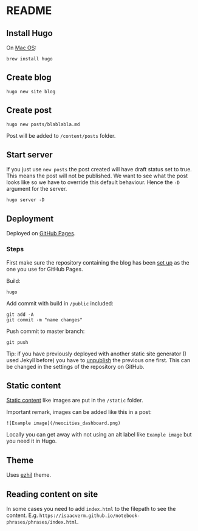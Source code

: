 # README

## Install Hugo

On [Mac OS](https://gohugo.io/getting-started/quick-start/):

```
brew install hugo
```

## Create blog

```
hugo new site blog
```

## Create post

```
hugo new posts/blablabla.md
```

Post will be added to `/content/posts` folder.

## Start server

If you just use `new posts` the post created will have draft status set to true. This means the post will not be published. We want to see what the post looks like so we have to override this default behaviour. Hence the `-D` argument for the server.

```
hugo server -D
```

## Deployment

Deployed on [GitHub Pages](https://gohugo.io/hosting-and-deployment/hosting-on-github/).

### Steps

First make sure the repository containing the blog has been [set up](https://help.github.com/en/articles/configuring-a-publishing-source-for-github-pages) as the one you use for GitHub Pages.

Build:

```
hugo
```

Add commit with build in `/public` included:

```
git add -A
git commit -m "name changes"
```

Push commit to master branch:

```
git push
```

Tip: if you have previously deployed with another static site generator (I used Jekyll before) you have to [unpublish](https://help.github.com/en/articles/unpublishing-a-project-pages-site) the previous one first. This can be changed in the settings of the repository on GitHub.

## Static content

[Static content](https://gohugo.io/content-management/static-files/) like images are put in the `/static` folder.

Important remark, images can be added like this in a post:

```
![Example image](/neocities_dashboard.png)
```

Locally you can get away with not using an alt label like `Example image` but you need it in Hugo.

## Theme

Uses [ezhil](https://github.com/vividvilla/ezhil) theme.

## Reading content on site

In some cases you need to add `index.html` to the filepath to see the content. E.g. `https://isaacverm.github.io/notebook-phrases/phrases/index.html`.
